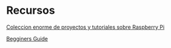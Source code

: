 # Recursos

[Coleccion enorme de proyectos y tutoriales sobre Raspberry Pi](https://github.com/thibmaek/awesome-raspberry-pi)

[Begginers Guide](https://www.raspberrypi.org/magpi-issues/Beginners_Book_v1.pdf)
